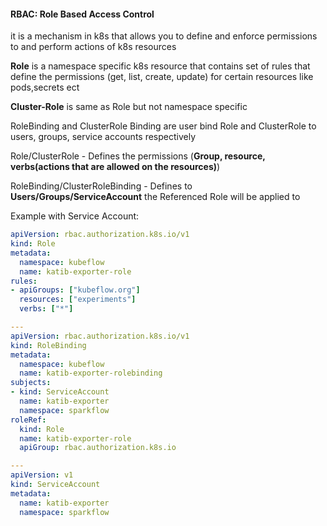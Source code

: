 
#### RBAC: Role Based Access Control
  
it is a mechanism in k8s that allows you to define and enforce permissions to and perform actions of k8s resources
   
   
   **Role** is a namespace specific k8s resource that contains set of rules that define the permissions (get, list, create, update) for certain resources like pods,secrets ect
  
   **Cluster-Role** is same as Role but not namespace specific

   RoleBinding and ClusterRole Binding are user bind Role and ClusterRole to users, groups, service accounts respectively

Role/ClusterRole - Defines the permissions (**Group, resource, verbs(actions that are allowed on the resources)**)

RoleBinding/ClusterRoleBinding - Defines to **Users/Groups/ServiceAccount** the Referenced Role will be applied to

Example with Service Account:

```yaml
apiVersion: rbac.authorization.k8s.io/v1
kind: Role
metadata:
  namespace: kubeflow
  name: katib-exporter-role
rules:
- apiGroups: ["kubeflow.org"]
  resources: ["experiments"]
  verbs: ["*"]

---
apiVersion: rbac.authorization.k8s.io/v1
kind: RoleBinding
metadata:
  namespace: kubeflow
  name: katib-exporter-rolebinding
subjects:
- kind: ServiceAccount
  name: katib-exporter
  namespace: sparkflow
roleRef:
  kind: Role
  name: katib-exporter-role
  apiGroup: rbac.authorization.k8s.io

---
apiVersion: v1
kind: ServiceAccount
metadata:
  name: katib-exporter
  namespace: sparkflow

```


